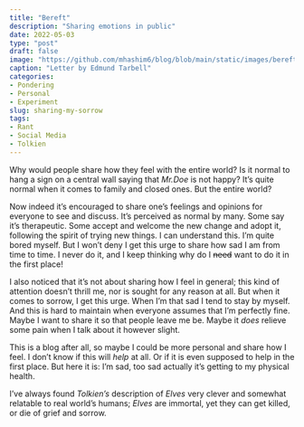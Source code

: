 ```yaml
---
title: "Bereft"
description: "Sharing emotions in public"
date: 2022-05-03
type: "post"
draft: false
image: "https://github.com/mhashim6/blog/blob/main/static/images/bereft.JPG?raw=true"
caption: "Letter by Edmund Tarbell"
categories:
- Pondering
- Personal
- Experiment
slug: sharing-my-sorrow
tags: 
- Rant
- Social Media
- Tolkien
---
```


Why would people share how they feel with the entire world? Is it normal to hang a sign on a central wall saying that *Mr.Doe* is not happy? It’s quite normal when it comes to family and closed ones. But the entire world?

Now indeed it’s encouraged to share one’s feelings and opinions for everyone to see and discuss. It’s perceived as normal by many. Some say it’s therapeutic. Some accept and welcome the new change and adopt it, following the spirit of trying new things. I can understand this. I’m quite bored myself. But I won’t deny I get this urge to share how sad I am from time to time. I never do it, and I keep thinking why do I ~~need~~ want to do it in the first place!

I also noticed that it’s not about sharing how I feel in general; this kind of attention doesn’t thrill me, nor is sought for any reason at all. But when it comes to sorrow, I get this urge. When I’m that sad I tend to stay by myself. And this is hard to maintain when everyone assumes that I’m perfectly fine. Maybe I want to share it so that people leave me be. Maybe it *does* relieve some pain when I talk about it however slight.

This is a blog after all, so maybe I could be more personal and share how I feel. I don’t know if this will *help* at all. Or if it is even supposed to help in the first place. But here it is: I’m sad, too sad actually it’s getting to my physical health.

I’ve always found *Tolkien’s* description of *Elves* very clever and somewhat relatable to real world’s humans; *Elves* are immortal, yet they can get killed, or die of grief and sorrow.